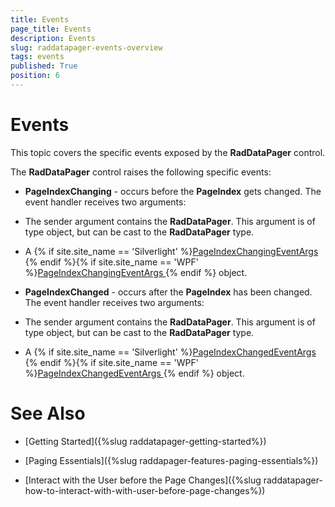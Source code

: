 ```yaml
---
title: Events
page_title: Events
description: Events
slug: raddatapager-events-overview
tags: events
published: True
position: 6
---
```


# Events

This topic covers the specific events exposed by the __RadDataPager__ control.

The __RadDataPager__ control raises the following specific events:

* __PageIndexChanging__ - occurs before the __PageIndex__ gets changed. The event handler receives two arguments: 

* The sender argument contains the __RadDataPager__. This argument is of type object, but can be cast to the __RadDataPager__ type. 

* A {% if site.site_name == 'Silverlight' %}[PageIndexChangingEventArgs ](http://www.telerik.com/help/silverlight/t_telerik_windows_controls_pageindexchangingeventargs.html){% endif %}{% if site.site_name == 'WPF' %}[PageIndexChangingEventArgs ](http://www.telerik.com/help/wpf/t_telerik_windows_controls_pageindexchangingeventargs.html){% endif %} object.

* __PageIndexChanged__ - occurs after the __PageIndex__ has been changed. The event handler receives two arguments: 

* The sender argument contains the __RadDataPager__. This argument is of type object, but can be cast to the __RadDataPager__ type. 

* A {% if site.site_name == 'Silverlight' %}[PageIndexChangedEventArgs ](http://www.telerik.com/help/silverlight/t_telerik_windows_controls_pageindexchangedeventargs.html){% endif %}{% if site.site_name == 'WPF' %}[PageIndexChangedEventArgs ](http://www.telerik.com/help/wpf/t_telerik_windows_controls_pageindexchangedeventargs.html){% endif %} object.

# See Also

 * [Getting Started]({%slug raddatapager-getting-started%})

 * [Paging Essentials]({%slug raddapager-features-paging-essentials%})

 * [Interact with the User before the Page Changes]({%slug raddatapager-how-to-interact-with-with-user-before-page-changes%})
